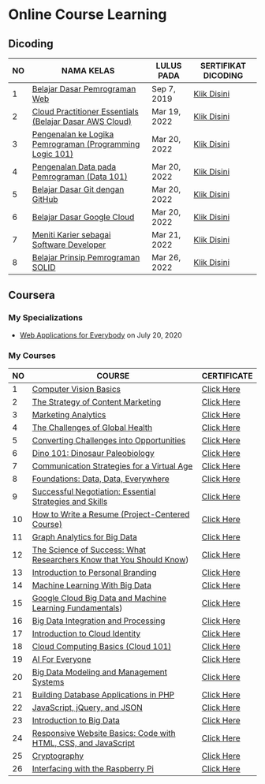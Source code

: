 # Online Course Learning

## Dicoding

| NO | NAMA KELAS | LULUS PADA | SERTIFIKAT DICODING |
|-----|-----|-----|-------|
|1|[Belajar Dasar Pemrograman Web](https://github.com/RiyanRIS/sertifikat/tree/master/dicoding/Belajar%20Dasar%20Pemrograman%20Web) | Sep 7, 2019| [Klik Disini](https://www.dicoding.com/certificates/98XWKDJ40XM3)|
|2|[Cloud Practitioner Essentials (Belajar Dasar AWS Cloud)](https://github.com/RiyanRIS/sertifikat/tree/master/dicoding/Cloud%20Practitioner%20Essentials%20(Belajar%20Dasar%20AWS%20Cloud)) | Mar 19, 2022| [Klik Disini](https://www.dicoding.com/certificates/L4PQ3NJ6QPO1)|
|3|[Pengenalan ke Logika Pemrograman (Programming Logic 101)](https://github.com/RiyanRIS/sertifikat/tree/master/dicoding/Pengenalan%20ke%20Logika%20Pemrograman%20(Programming%20Logic%20101))| Mar 20, 2022 |[Klik Disini](https://www.dicoding.com/certificates/GRX5KVE9VZ0M)|
|4|[Pengenalan Data pada Pemrograman (Data 101)](https://github.com/RiyanRIS/sertifikat/tree/master/dicoding/Pengenalan%20Data%20pada%20Pemrograman%20(Data%20101))|Mar 20, 2022|[Klik Disini](https://www.dicoding.com/certificates/NVP710EOWPR0)|
|5|[Belajar Dasar Git dengan GitHub](https://github.com/RiyanRIS/sertifikat/tree/master/dicoding/Belajar%20Dasar%20Git%20dengan%20GitHub)|Mar 20, 2022|[Klik Disini](https://www.dicoding.com/certificates/MEPJL4GKLZ3V)|
|6|[Belajar Dasar Google Cloud](https://github.com/RiyanRIS/sertifikat/tree/master/dicoding/Belajar%20Dasar%20Google%20Cloud)|Mar 20, 2022|[Klik Disini](https://www.dicoding.com/certificates/ERZR4RJWNZYV)|
|7|[Meniti Karier sebagai Software Developer](https://github.com/RiyanRIS/sertifikat/tree/master/dicoding/Meniti%20Karier%20sebagai%20Software%20Developer)|Mar 21, 2022|[Klik Disini](https://www.dicoding.com/certificates/JLX13MQG6P72)|
|8|[Belajar Prinsip Pemrograman SOLID](https://github.com/RiyanRIS/sertifikat/tree/master/dicoding/Belajar%20Prinsip%20Pemrograman%20SOLID)|Mar 26, 2022|[Klik Disini](https://www.dicoding.com/certificates/QLZ91J882P5D)|


## Coursera

### My Specializations

- [Web Applications for Everybody](https://coursera.org/share/71c9c6609293820dbdf7b81275e829d4) on July 20, 2020

### My Courses

| NO | COURSE | CERTIFICATE |
|-----|-----|----|
|1|[Computer Vision Basics](https://github.com/RiyanRIS/sertifikat/tree/master/coursera/Computer%20Vision%20Basics)|[Click Here](https://coursera.org/share/48d863cb250038089b885f9c8498acd8)|
|2|[The Strategy of Content Marketing](https://github.com/RiyanRIS/sertifikat/tree/master/coursera/The%20Strategy%20of%20Content%20Marketing)|[Click Here](https://coursera.org/share/823128be6b66fc224367bed8cacbf4aa)|
|3|[Marketing Analytics](https://github.com/RiyanRIS/sertifikat/tree/master/coursera/Marketing%20Analytics)|[Click Here](https://coursera.org/share/2e1afefa1f83b296598c5d78b02294a9)|
|4|[The Challenges of Global Health](https://github.com/RiyanRIS/sertifikat/tree/master/coursera/The%20Challenges%20of%20Global%20Health)|[Click Here](https://coursera.org/share/a2f63d8dbba650304d9f8abb7645223a)|
|5|[Converting Challenges into Opportunities](https://github.com/RiyanRIS/sertifikat/tree/master/coursera/Converting%20Challenges%20into%20Opportunities)|[Click Here](https://coursera.org/share/28bff4e3dc5195738999279186b21a63)|
|6|[Dino 101: Dinosaur Paleobiology](https://github.com/RiyanRIS/sertifikat/tree/master/coursera/Dino%20101:%20Dinosaur%20Paleobiology)|[Click Here](https://coursera.org/share/1ef5e9d6b39db6fee5c972fadc215abc)|
|7|[Communication Strategies for a Virtual Age](https://github.com/RiyanRIS/sertifikat/tree/master/coursera/Communication%20Strategies%20for%20a%20Virtual%20Age)|[Click Here](https://coursera.org/share/e144e390475debaef863053b53627ebd)|
|8|[Foundations: Data, Data, Everywhere](https://github.com/RiyanRIS/sertifikat/tree/master/coursera/Foundations:%20Data%2C%20Data%2C%20Everywhere)|[Click Here](https://coursera.org/share/7c7815a0e4040e8da316eab656b7ea66)|
|9|[Successful Negotiation: Essential Strategies and Skills](https://github.com/RiyanRIS/sertifikat/tree/master/coursera/Successful%20Negotiation:%20Essential%20Strategies%20and%20Skills)|[Click Here](https://coursera.org/share/259881d3dfc7b480b3365ff2b744fdec)|
|10|[How to Write a Resume (Project-Centered Course)](https://github.com/RiyanRIS/sertifikat/tree/master/coursera/How%20to%20Write%20a%20Resume%20(Project-Centered%20Course))|[Click Here](https://coursera.org/share/2b145bd3998768923cee19411c4baf87)|
|11|[Graph Analytics for Big Data](https://github.com/RiyanRIS/sertifikat/tree/master/coursera/Graph%20Analytics%20for%20Big%20Data)|[Click Here](https://coursera.org/share/65b5bbdea3ea5b5b96bad4a74e9d8ac3)|
|12|[The Science of Success: What Researchers Know that You Should Know](https://github.com/RiyanRIS/sertifikat/tree/master/coursera/The%20Science%20of%20Success:%20What%20Researchers%20Know%20that%20You%20Should%20Know))|[Click Here](https://coursera.org/share/8715a995f785a92b34942055f472c900)|
|13|[Introduction to Personal Branding](https://github.com/RiyanRIS/sertifikat/tree/master/coursera/Introduction%20to%20Personal%20Branding)|[Click Here](https://coursera.org/share/94c390ac2530b82c75189d5e8a4ab9c5)|
|14|[Machine Learning With Big Data](https://github.com/RiyanRIS/sertifikat/tree/master/coursera/Machine%20Learning%20With%20Big%20Data)|[Click Here](https://coursera.org/share/499ce2ddde3412cd7571ce311ccd7b98)|
|15|[Google Cloud Big Data and Machine Learning Fundamentals](https://github.com/RiyanRIS/sertifikat/tree/master/coursera/Google%20Cloud%20Big%20Data%20and%20Machine%20Learning%20Fundamentals))|[Click Here](https://coursera.org/share/9326e6ac911cb23e46b68d58f2a798d6)|
|16|[Big Data Integration and Processing](https://github.com/RiyanRIS/sertifikat/tree/master/coursera/Big%20Data%20Integration%20and%20Processing)|[Click Here](https://coursera.org/share/072da5c47b5c9ffe3a51db4c3e78f31a)|
|17|[Introduction to Cloud Identity](https://github.com/RiyanRIS/sertifikat/tree/master/coursera/Introduction%20to%20Cloud%20Identity)|[Click Here](https://coursera.org/share/310a16886e60ff4a4cdfffe6cec42176)|
|18|[Cloud Computing Basics (Cloud 101)](https://github.com/RiyanRIS/sertifikat/tree/master/coursera/Cloud%20Computing%20Basics%20(Cloud%20101))|[Click Here](https://coursera.org/share/f5d7faaf3259f67399cb902a90480c04)|
|19|[AI For Everyone](https://github.com/RiyanRIS/sertifikat/tree/master/coursera/AI%20For%20Everyone)|[Click Here](https://coursera.org/share/e43a6005c8ca767d268a6c8409463440)|
|20|[Big Data Modeling and Management Systems](https://github.com/RiyanRIS/sertifikat/tree/master/coursera/Big%20Data%20Modeling%20and%20Management%20Systems)|[Click Here](https://coursera.org/share/e5a90d64c0cf8cfa290bcb95ef0ebbf9)|
|21|[Building Database Applications in PHP](https://github.com/RiyanRIS/sertifikat/tree/master/coursera/Building%20Database%20Applications%20in%20PHP)|[Click Here](https://coursera.org/share/f7c67e8a0285356b0e09afd4a2fd6eda)|
|22|[JavaScript, jQuery, and JSON](https://github.com/RiyanRIS/sertifikat/tree/master/coursera/JavaScript%2C%20jQuery%2C%20and%20JSON)|[Click Here](https://coursera.org/share/4ed973383b15f7600c1dc23efbf545ee)|
|23|[Introduction to Big Data](https://github.com/RiyanRIS/sertifikat/tree/master/coursera/Introduction%20to%20Big%20Data)|[Click Here](https://coursera.org/share/e9a49ccff03e3152a105ec9e20a9ec98)|
|24|[Responsive Website Basics: Code with HTML, CSS, and JavaScript](https://github.com/RiyanRIS/sertifikat/tree/master/coursera/Responsive%20Website%20Basics:%20Code%20with%20HTML%2C%20CSS%2C%20and%20JavaScript)|[Click Here](https://coursera.org/share/ba8113941b962273310b90af91c9ded4)|
|25|[Cryptography](https://github.com/RiyanRIS/sertifikat/tree/master/coursera/Cryptography)|[Click Here](https://coursera.org/share/2166bee0bbdbfd1e5bbe751eada9de95)|
|26|[Interfacing with the Raspberry Pi](https://github.com/RiyanRIS/sertifikat/tree/master/coursera/Interfacing%20with%20the%20Raspberry%20Pi)|[Click Here](https://coursera.org/share/f0bc3c022d2857f3c19a5feb0203128a)|



